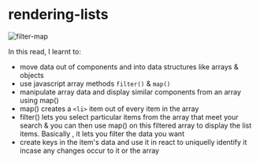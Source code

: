 # rendering-lists

![filter-map](https://user-images.githubusercontent.com/85868026/198602616-1e1d6ff2-174b-4939-84eb-d60c234f8be6.png)

In this read, I learnt to:
- move data out of components and into data structures like arrays & objects
- use javascript array methods `filter()` & `map()` 
- manipulate array data and display similar components from an array using map()
- map() creates a `<li>` item out of every item in the array
- filter() lets you select particular items from the array that meet your search & you can then use map() on this filtered array to display the list items. Basically , it lets you filter the data you want
- create keys in the item's data and use it in react to uniquelly identify it incase any changes occur to it or the array
